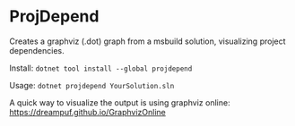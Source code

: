 # ProjDepend

Creates a graphviz (.dot) graph from a msbuild solution, visualizing project dependencies. 

Install: `dotnet tool install --global projdepend`

Usage: `dotnet projdepend YourSolution.sln`

A quick way to visualize the output is using graphviz online: https://dreampuf.github.io/GraphvizOnline
